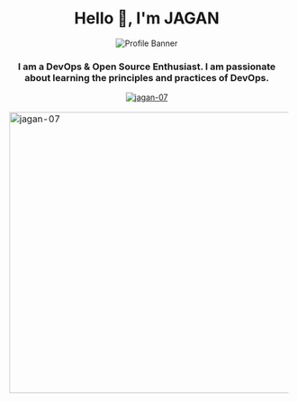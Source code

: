 <h1 align="center">Hello 👋, I'm JAGAN</h1>

<p align="center"><img alt="Profile Banner" src="https://pbs.twimg.com/profile_banners/1630412449576022021/1678328226/1500x500"></p>

<h3 align="center">
I am a DevOps & Open Source Enthusiast. I am passionate about learning the principles and practices of DevOps.
</h3>

<p align="center"> <a href="https://twitter.com/jagan-07" target="blank"><img src="https://img.shields.io/twitter/follow/jagan-07?logo=twitter&style=for-the-badge" alt="jagan-07" /></a> </p>
 

<table align="center" border="0" cellpadding="0" cellspacing="0">
    <thead>
        <tr>
            <td><img align="left" src="https://github-readme-stats.vercel.app/api?username=jagan-07&show_icons=true&locale=en" alt="jagan-07" width="500"/></td>
            <td><img align="right" src="https://github-readme-streak-stats.herokuapp.com/?user=jagan-07&" alt="jagan-07" width="500"/></td>
        </tr>
    </thead>
</table>
